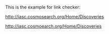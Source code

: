 This is the example for link checker:

http://iasc.cosmosearch.org/Home/Discoveries


http://iasc.cosmoearch.org/Home/Discoveries
